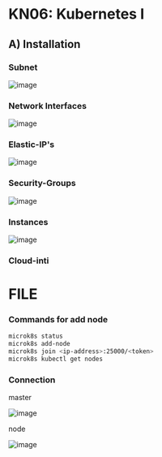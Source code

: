 # KN06: Kubernetes I
## A) Installation

### Subnet
![image](https://github.com/user-attachments/assets/753bf07f-424a-4212-8947-8ecf324ff8ca)

### Network Interfaces 

![image](https://github.com/user-attachments/assets/2e2ca74f-0e93-4eea-bf4a-d666cbd55b8f)

### Elastic-IP's

![image](https://github.com/user-attachments/assets/853d8f36-3486-4229-80c1-3150a67c307a)

### Security-Groups 

![image](https://github.com/user-attachments/assets/d5448749-beaf-453e-bcef-05c91fc8dd0e)

### Instances 

![image](https://github.com/user-attachments/assets/fa073e44-ab9a-4059-8e13-49415bd10307)

### Cloud-inti 

# FILE


### Commands for add node 
```bash
microk8s status
microk8s add-node
microk8s join <ip-address>:25000/<token>
microk8s kubectl get nodes
```

### Connection 

master 

![image](https://github.com/user-attachments/assets/affaf590-a999-44d7-a180-d81ccd9ad709)

node

![image](https://github.com/user-attachments/assets/2041e84f-a4be-484b-9e71-a999e15f1538)




